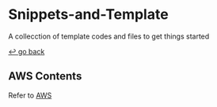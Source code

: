 # Snippets-and-Template

A collecction of template codes and files to get things started

[↩️ go back](../)

## AWS Contents

Refer to [AWS](AWS)
